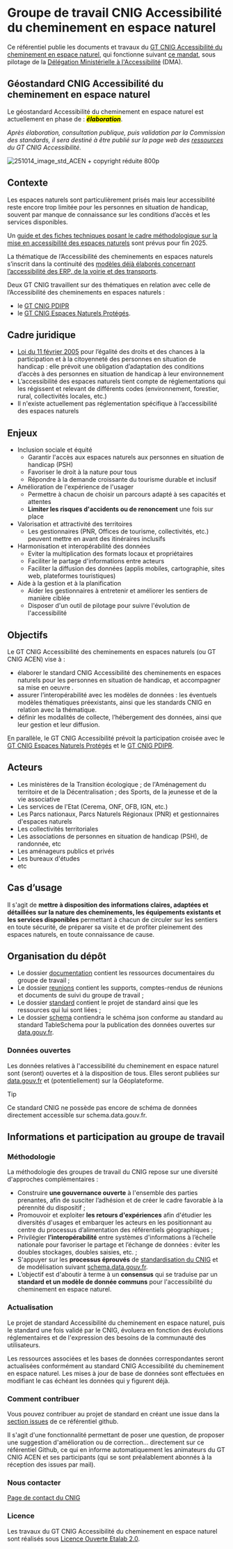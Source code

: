 # Groupe de travail CNIG Accessibilité du cheminement en espace naturel

Ce référentiel publie les documents et travaux du [GT CNIG Accessibilité du cheminement en espace naturel](https://cnig.gouv.fr/gt-accessibilite-a18058.html#H_Accessibilite-du-cheminement-en-espace-naturel), qui fonctionne suivant [ce mandat](https://cnig.gouv.fr/gt-accessibilite-a18058.html#H_Mandats-des-groupes-de-travail), sous pilotage de la [Délégation Ministérielle à l'Accessibilité](https://www.ecologie.gouv.fr/politiques-publiques/politique-laccessibilite) (DMA).

## Géostandard CNIG Accessibilité du cheminement en espace naturel

Le géostandard Accessibilité du cheminement en espace naturel est actuellement en phase de : **<mark>_élaboration_</mark>**.

_Après élaboration, consultation publique, puis validation par la Commission des standards, il sera destiné à être publié sur la page web des [ressources](http://cnig.gouv.fr/ressources-accessibilite-a25335.html) du GT CNIG Accessibilité._

![251014_image_std_ACEN + copyright réduite 800p](https://github.com/user-attachments/assets/08094f38-1951-4f61-9475-7e481685ccf9)

## Contexte

Les espaces naturels sont particulièrement prisés mais leur accessibilité reste encore trop limitée pour les personnes en situation de handicap, souvent par manque de connaissance sur les conditions d’accès et les services disponibles.

Un [guide et des fiches techniques posant le cadre méthodologique sur la mise en accessibilité des espaces naturels](https://www.ecologie.gouv.fr/politiques-publiques/laccessibilite-espaces-naturels) sont prévus pour fin 2025.

La thématique de l’Accessibilité des cheminements en espaces naturels s’inscrit dans la continuité des [modèles déjà élaborés concernant l’accessibilité des ERP, de la voirie et des transports](https://www.ecologie.gouv.fr/politiques-publiques/donnees-daccessibilite-acceslibre-mobilites).

Deux GT CNIG travaillent sur des thématiques en relation avec celle de l’Accessibilité des cheminements en espaces naturels :
- le [GT CNIG PDIPR](https://cnig.gouv.fr/groupe-de-travail-plans-departementaux-des-a30072.html)
- le [GT CNIG Espaces Naturels Protégés](https://cnig.gouv.fr/gt-espaces-naturels-proteges-a26277.html).

## Cadre juridique

- [Loi du 11 février 2005](https://www.legifrance.gouv.fr/dossierlegislatif/JORFDOLE000017759074/) pour l’égalité des droits et des chances à la participation et à la citoyenneté des personnes en situation de handicap : elle prévoit une obligation d’adaptation des conditions d’accès à des personnes en situation de handicap à leur environnement
- L’accessibilité des espaces naturels tient compte de réglementations qui les régissent et relevant de différents codes (environnement, forestier, rural, collectivités locales, etc.)
- Il n'existe actuellement pas réglementation spécifique à l’accessibilité des espaces naturels

## Enjeux

- Inclusion sociale et équité
  - Garantir l'accès aux espaces naturels aux personnes en situation de handicap (PSH)
  - Favoriser le droit à la nature pour tous
  - Répondre à la demande croissante du tourisme durable et inclusif
- Amélioration de l'expérience de l'usager
  - Permettre à chacun de choisir un parcours adapté à ses capacités et attentes
  - **Limiter les risques d'accidents ou de renoncement** une fois sur place
- Valorisation et attractivité des territoires
  - Les gestionnaires (PNR, Offices de tourisme, collectivités, etc.) peuvent mettre en avant des itinéraires inclusifs
- Harmonisation et interopérabilité des données
  - Eviter la multiplication des formats locaux et propriétaires
  - Faciliter le partage d'informations entre acteurs
  - Faciliter la diffusion des données (applis mobiles, cartographie, sites web, plateformes touristiques)
- Aide à la gestion et à la planification
  - Aider les gestionnaires à entretenir et améliorer les sentiers de manière ciblée
  - Disposer d'un outil de pilotage pour suivre l'évolution de l'accessibilité

## Objectifs

Le GT CNIG Accessibilité des cheminements en espaces naturels (ou GT CNIG ACEN) vise à :
- élaborer le standard CNIG Accessibilité des cheminements en espaces naturels pour les personnes en situation de handicap, et accompagner sa mise en oeuvre .
- assurer l’interopérabilité avec les modèles de données : les éventuels modèles thématiques préexistants, ainsi que les standards CNIG en relation avec la thématique.
- définir les modalités de collecte, l’hébergement des données, ainsi que leur gestion et leur diffusion.

En parallèle, le GT CNIG Accessibilité prévoit la participation croisée avec le [GT CNIG Espaces Naturels Protégés](https://cnig.gouv.fr/gt-espaces-naturels-proteges-a26277.html) et le [GT CNIG PDIPR](https://cnig.gouv.fr/groupe-de-travail-plans-departementaux-des-a30072.html).

## Acteurs

- Les ministères de la Transition écologique ; de l'Aménagement du territoire et de la Décentralisation ; des Sports, de la jeunesse et de la vie associative
- Les services de l'Etat (Cerema, ONF, OFB, IGN, etc.)
- Les Parcs nationaux, Parcs Naturels Régionaux (PNR) et gestionnaires d'espaces naturels
- Les collectivités territoriales
- Les associations de personnes en situation de handicap (PSH), de randonnée, etc
- Les aménageurs publics et privés
- Les bureaux d'études
- etc

## Cas d’usage

Il s'agit de **mettre à disposition des informations claires, adaptées et détaillées sur la nature des cheminements, les équipements existants et les services disponibles** permettant à chacun de circuler sur les sentiers en toute sécurité, de préparer sa visite et de profiter pleinement des espaces naturels, en toute connaissance de cause.

## Organisation du dépôt

* Le dossier [documentation](documentation) contient les ressources documentaires du groupe de travail ;
* Le dossier [reunions](reunions) contient les supports, comptes-rendus de réunions et documents de suivi du groupe de travail ;
* Le dossier [standard](standard) contient le projet de standard ainsi que les ressources qui lui sont liées ;
* Le dossier [schema](schema) contiendra le schéma json conforme au standard au standard TableSchema pour la publication des données ouvertes sur [data.gouv.fr]([url](https://www.data.gouv.fr/)).

### Données ouvertes

Les données relatives à l'accessibilité du cheminement en espace naturel sont (seront) ouvertes et à la disposition de tous. Elles seront publiées sur [data.gouv.fr]([url](https://www.data.gouv.fr/)) et (potentiellement) sur la Géoplateforme.

> [!TIP]
> Ce standard CNIG ne possède pas encore de schéma de données directement accessible sur schema.data.gouv.fr.

## Informations et participation au groupe de travail

### Méthodologie

La méthodologie des groupes de travail du CNIG repose sur une diversité d'approches complémentaires :

* Construire **une gouvernance ouverte** à l'ensemble des parties prenantes, afin de susciter l’adhésion et de créer le cadre favorable à la pérennité du dispositif ;
* Promouvoir et exploiter **les retours d'expériences** afin d'étudier les diversités d'usages et embarquer les acteurs en les positionnant au centre du processus d’alimentation des référentiels géographiques ;
* Privilégier **l’interopérabilité** entre systèmes d'informations à l’échelle nationale pour favoriser le partage et l’échange de données : éviter les doubles stockages, doubles saisies, etc. ;
* S'appuyer sur les **processus éprouvés** de [standardisation du CNIG](http://cnig.gouv.fr/les-standards-cnig-a18959.html#Etapes-de-creation-d-un-Standard-CNIG) et de modélisation suivant [schema.data.gouv.fr](https://guides.etalab.gouv.fr/producteurs-schemas/).
* L’objectif est d'aboutir à terme à un **consensus** qui se traduise par un **standard et un modèle de donnée communs** pour l'accessibilité du cheminement en espace naturel.

### Actualisation

Le projet de standard Accessibilité du cheminement en espace naturel, puis le standard une fois validé par le CNIG, évoluera en fonction des évolutions réglementaires et de l'expression des besoins de la communauté des utilisateurs.

Les ressources associées et les bases de données correspondantes seront actualisées conformément au standard CNIG Accessibilité du cheminement en espace naturel. Les mises à jour de base de données sont effectuées en modifiant le cas échéant les données qui y figurent déjà.

### Comment contribuer

Vous pouvez contribuer au projet de standard en créant une issue dans la [section issues](https://github.com/GT-CNIG-DDU/standard-accessibilite-espace-naturel/issues) de ce référentiel github.

Il s'agit d'une fonctionnalité permettant de poser une question, de proposer une suggestion d'amélioration ou de correction... directement sur ce référentiel Github, ce qui en informe automatiquement les animateurs du GT CNIG ACEN et ses participants (qui se sont préalablement abonnés à la réception des issues par mail).

### Nous contacter

[Page de contact du CNIG](https://cnig.gouv.fr/spip.php?page=contact)

### Licence

Les travaux du GT CNIG Accessibilité du cheminement en espace naturel sont réalisés sous [Licence Ouverte Etalab 2.0](https://www.etalab.gouv.fr/licence-ouverte-open-licence/).


